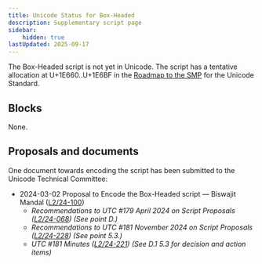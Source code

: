 ```yaml
---
title: Unicode Status for Box-Headed
description: Supplementary script page
sidebar:
    hidden: true
lastUpdated: 2025-09-17
---
```


The Box-Headed script is not yet in Unicode. The script has a tentative allocation at U+1E660..U+1E6BF in the [Roadmap to the SMP](http://www.unicode.org/roadmaps/smp/) for the Unicode Standard.

## Blocks

None.

## Proposals and documents

One document towards encoding the script has been submitted to the Unicode Technical Committee:
- 2024-03-02 Proposal to Encode the Box-Headed script — Biswajit Mandal ([L2/24-100](http://www.unicode.org/cgi-bin/GetMatchingDocs.pl?L2/24-100))
  - _Recommendations to UTC #179 April 2024 on Script Proposals ([L2/24-068](http://www.unicode.org/cgi-bin/GetMatchingDocs.pl?L2/24-068)) (See point D.)_
  - _Recommendations to UTC #181 November 2024 on Script Proposals ([L2/24-228](http://www.unicode.org/cgi-bin/GetMatchingDocs.pl?L2/24-228)) (See point 5.3.)_
  - _UTC #181 Minutes ([L2/24-221](https://www.unicode.org/L2/L2024/24221.htm)) (See D.1 5.3 for decision and action items)_
